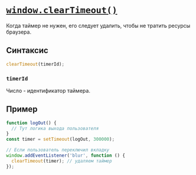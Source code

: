 # [`window.clearTimeout()`](../index.md)

Когда таймер не нужен, его следует удалить, чтобы не тратить ресурсы браузера.

## Синтаксис

```js
clearTimeout(timerId);
```

### `timerId`

Число - идентификатор таймера.

## Пример

```js
function logOut() {
  // Тут логика выхода пользователя
}
const timer = setTimeout(logOut, 300000);

// Если пользователь переключил вкладку
window.addEventListener('blur', function () {
  clearTimeout(timer); // удаляем таймер
});
```
